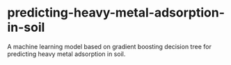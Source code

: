 # predicting-heavy-metal-adsorption-in-soil
A machine learning model based on gradient boosting decision tree for predicting heavy metal adsorption in soil.
